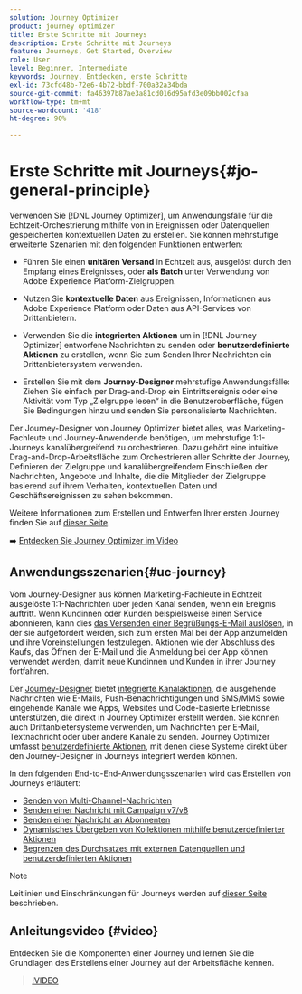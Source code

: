 ```yaml
---
solution: Journey Optimizer
product: journey optimizer
title: Erste Schritte mit Journeys
description: Erste Schritte mit Journeys
feature: Journeys, Get Started, Overview
role: User
level: Beginner, Intermediate
keywords: Journey, Entdecken, erste Schritte
exl-id: 73cfd48b-72e6-4b72-bbdf-700a32a34bda
source-git-commit: fa46397b87ae3a81cd016d95afd3e09bb002cfaa
workflow-type: tm+mt
source-wordcount: '418'
ht-degree: 90%

---
```



# Erste Schritte mit Journeys{#jo-general-principle}

Verwenden Sie [!DNL Journey Optimizer], um Anwendungsfälle für die Echtzeit-Orchestrierung mithilfe von in Ereignissen oder Datenquellen gespeicherten kontextuellen Daten zu erstellen. Sie können mehrstufige erweiterte Szenarien mit den folgenden Funktionen entwerfen:

* Führen Sie einen **unitären Versand** in Echtzeit aus, ausgelöst durch den Empfang eines Ereignisses, oder **als Batch** unter Verwendung von Adobe Experience Platform-Zielgruppen.

* Nutzen Sie **kontextuelle Daten** aus Ereignissen, Informationen aus Adobe Experience Platform oder Daten aus API-Services von Drittanbietern.

* Verwenden Sie die **integrierten Aktionen** um in [!DNL Journey Optimizer] entworfene Nachrichten zu senden oder **benutzerdefinierte Aktionen** zu erstellen, wenn Sie zum Senden Ihrer Nachrichten ein Drittanbietersystem verwenden.

* Erstellen Sie mit dem **Journey-Designer** mehrstufige Anwendungsfälle: Ziehen Sie einfach per Drag-and-Drop ein Eintrittsereignis oder eine Aktivität vom Typ „Zielgruppe lesen“ in die Benutzeroberfläche, fügen Sie Bedingungen hinzu und senden Sie personalisierte Nachrichten.

Der Journey-Designer von Journey Optimizer bietet alles, was Marketing-Fachleute und Journey-Anwendende benötigen, um mehrstufige 1:1-Journeys kanalübergreifend zu orchestrieren. Dazu gehört eine intuitive Drag-and-Drop-Arbeitsfläche zum Orchestrieren aller Schritte der Journey, Definieren der Zielgruppe und kanalübergreifendem Einschließen der Nachrichten, Angebote und Inhalte, die die Mitglieder der Zielgruppe basierend auf ihrem Verhalten, kontextuellen Daten und Geschäftsereignissen zu sehen bekommen.

Weitere Informationen zum Erstellen und Entwerfen Ihrer ersten Journey finden Sie auf [dieser Seite](journey-gs.md).

➡️ [Entdecken Sie Journey Optimizer im Video](#video)

## Anwendungsszenarien{#uc-journey}

Vom Journey-Designer aus können Marketing-Fachleute in Echtzeit ausgelöste 1:1-Nachrichten über jeden Kanal senden, wenn ein Ereignis auftritt. Wenn Kundinnen oder Kunden beispielsweise einen Service abonnieren, kann dies [das Versenden einer Begrüßungs-E-Mail auslösen](message-to-subscribers-uc.md), in der sie aufgefordert werden, sich zum ersten Mal bei der App anzumelden und ihre Voreinstellungen festzulegen. Aktionen wie der Abschluss des Kaufs, das Öffnen der E-Mail und die Anmeldung bei der App können verwendet werden, damit neue Kundinnen und Kunden in ihrer Journey fortfahren.

Der [Journey-Designer](using-the-journey-designer.md) bietet [integrierte Kanalaktionen](journeys-message.md), die ausgehende Nachrichten wie E-Mails, Push-Benachrichtigungen und SMS/MMS sowie eingehende Kanäle wie Apps, Websites und Code-basierte Erlebnisse unterstützen, die direkt in Journey Optimizer erstellt werden. Sie können auch Drittanbietersysteme verwenden, um Nachrichten per E-Mail, Textnachricht oder über andere Kanäle zu senden. Journey Optimizer umfasst [benutzerdefinierte Aktionen](using-custom-actions.md), mit denen diese Systeme direkt über den Journey-Designer in Journeys integriert werden können.

In den folgenden End-to-End-Anwendungsszenarien wird das Erstellen von Journeys erläutert:

* [Senden von Multi-Channel-Nachrichten](journeys-uc.md)
* [Senden einer Nachricht mit Campaign v7/v8](ajo-ac.md)
* [Senden einer Nachricht an Abonnenten](message-to-subscribers-uc.md)
* [Dynamisches Übergeben von Kollektionen mithilfe benutzerdefinierter Aktionen](collections.md)
* [Begrenzen des Durchsatzes mit externen Datenquellen und benutzerdefinierten Aktionen](limit-throughput.md)

>[!NOTE]
>
>Leitlinien und Einschränkungen für Journeys werden auf [dieser Seite](../start/guardrails.md) beschrieben.

## Anleitungsvideo {#video}

Entdecken Sie die Komponenten einer Journey und lernen Sie die Grundlagen des Erstellens einer Journey auf der Arbeitsfläche kennen.

>[!VIDEO](https://video.tv.adobe.com/v/3424996?quality=12)
